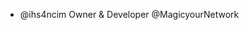 * @ihs4ncim
Owner & Developer @MagicyourNetwork

<!---
ihs4ncim/ihs4ncim is a ✨ special ✨ repository because its `README.md` (this file) appears on your GitHub profile.
You can click the Preview link to take a look at your changes.
--->
